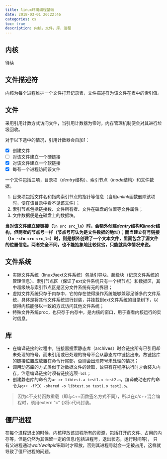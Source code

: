 ```yaml
---
title: linux环境编程基础
date: 2018-03-01 20:22:46
categories: cs
toc: true
description: 内核，文件，库，进程
---
```


## 内核

待续

## 文件描述符

内核为每个进程维护一个文件打开记录表，文件描述符为该文件在表中的索引值。

## 文件

采用引用计数方式访问文件，当引用计数器为零时，内存管理机制便会对其进行垃圾回收。

对于以下选中的情况，引用计数器会自加1：

- [x] 创建文件
- [ ] 对该文件建立一个硬链接
- [x] 对该文件建立一个软链接
- [x] 每有一个进程访问该文件

一个文件包括三项，目录项（*dentry*结构）、索引节点（*inode*结构）和文件数据。

1. 目录项包括文件名和指向索引节点的指针等信息（当用*unlink*函数删除该项时，便在该目录中看不见该文件）；
2. 索引节点包括链接数、文件所有者、文件在磁盘的位置等文件属性；
3. 文件数据便是在磁盘上的数据块。

**当对该文件建立硬链接（`ln src src_ln`）时，会额外创建*dentry*结构和*inode*结构，但两者的节点号一样（节点号可认为是文件数据的地址）；而当建立符号链接（`ln -sfn src src_ln`）时，则是额外创建了一个文本文件，里面包含了源文件的位置信息。两者完全不同，也不能抽象地比较优劣，只能就具体情况来说。**

## 文件系统

* 实际文件系统（linux为ext文件系统）包括引导块、超级块（记录文件系统的管理信息）、索引节点区（保证了ext文件系统只有一个根节点）和数据区，其中超级块与索引节点区是区分文件系统有无的界限；
* 虚拟文件系统只存于内存中，它的存在使得操作系统能够兼容足够多的文件系统，具体是将其他文件系统进行封装，并挂载到ext文件系统的目录树下，以使得内核能够以一致的方式访问其他文件系统；
* 特殊文件系统proc，也只存于内存中，是内核的窗口，用于查看内核运行的实时信息。

## 库

* 在编译链接的过程中，链接器搜索静态库（archives）时会链接所有已引用却未处理的符号，而未引用或已处理的符号不会从静态库中链接出来，故链接库的链接位置应放置在命令行尾部，否则会出现符号未处理的情况；
* 调用动态库的方式类似于对数据文件的读取，故只有在程序执行时才会装入内存，注意编译链接时须有链接选项`-ldl`；
* 创建静态库的命令为`ar cr libtest.a test1.o test2.o`，编译成动态库的命令为`g++ -fPIC -shared -o libtest.so test1.o test2.o`。

> 因为c不支持函数重载（即与c++函数签名方式不同），所以在c/c++混合编程时，须用extern "c" {}将c代码封装。

## 僵尸进程

在每个进程退出的时候，内核释放该进程所有的资源，包括打开的文件、占用的内存等，但是仍然为其保留一定的信息(包括进程号，退出状态，运行时间等)， 只有父进程通过*wait/waitpid*来取时才释放，否则其进程号就会一定被占用，这样就导致了僵尸进程的问题。